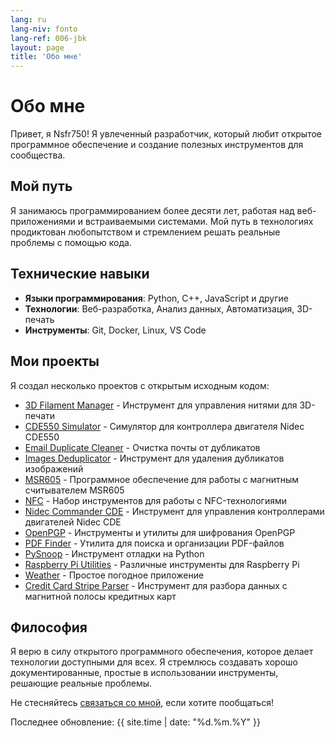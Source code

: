 ```yaml
---
lang: ru
lang-niv: fonto
lang-ref: 006-jbk
layout: page
title: 'Обо мне'
---
```


# Обо мне

Привет, я Nsfr750! Я увлеченный разработчик, который любит открытое программное обеспечение и создание полезных инструментов для сообщества.

## Мой путь

Я занимаюсь программированием более десяти лет, работая над веб-приложениями и встраиваемыми системами. Мой путь в технологиях продиктован любопытством и стремлением решать реальные проблемы с помощью кода.

## Технические навыки

- **Языки программирования**: Python, C++, JavaScript и другие
- **Технологии**: Веб-разработка, Анализ данных, Автоматизация, 3D-печать
- **Инструменты**: Git, Docker, Linux, VS Code

## Мои проекты

Я создал несколько проектов с открытым исходным кодом:

- [3D Filament Manager](https://github.com/Nsfr750/3D_Filament_Manager) - Инструмент для управления нитями для 3D-печати
- [CDE550 Simulator](https://github.com/Nsfr750/CDE550-sim) - Симулятор для контроллера двигателя Nidec CDE550
- [Email Duplicate Cleaner](https://github.com/Nsfr750/EmailDuplicateCleaner) - Очистка почты от дубликатов
- [Images Deduplicator](https://github.com/Nsfr750/Images-Deduplicator) - Инструмент для удаления дубликатов изображений
- [MSR605](https://github.com/Nsfr750/MSR605) - Программное обеспечение для работы с магнитным считывателем MSR605
- [NFC](https://github.com/Nsfr750/NFC) - Набор инструментов для работы с NFC-технологиями
- [Nidec Commander CDE](https://github.com/Nsfr750/Nidec_CommanderCDE) - Инструмент для управления контроллерами двигателей Nidec CDE
- [OpenPGP](https://github.com/Nsfr750/OpenPGP) - Инструменты и утилиты для шифрования OpenPGP
- [PDF Finder](https://github.com/Nsfr750/PDF_Finder) - Утилита для поиска и организации PDF-файлов
- [PySnoop](https://github.com/Nsfr750/PySnoop) - Инструмент отладки на Python
- [Raspberry Pi Utilities](https://github.com/Nsfr750/raspy_utility) - Различные инструменты для Raspberry Pi
- [Weather](https://github.com/Nsfr750/weather) - Простое погодное приложение
- [Credit Card Stripe Parser](https://github.com/Nsfr750/credit_card_stripe_parser) - Инструмент для разбора данных с магнитной полосы кредитных карт

## Философия

Я верю в силу открытого программного обеспечения, которое делает технологии доступными для всех. Я стремлюсь создавать хорошо документированные, простые в использовании инструменты, решающие реальные проблемы.

Не стесняйтесь [связаться со мной](/contact), если хотите пообщаться!

Последнее обновление: {{ site.time | date: "%d.%m.%Y" }}
